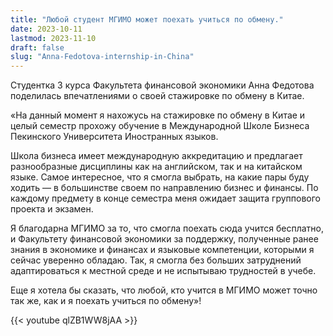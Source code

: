 ```yaml
---
title: "Любой студент МГИМО может поехать учиться по обмену."
date: 2023-10-11
lastmod: 2023-11-10
draft: false
slug: "Anna-Fedotova-internship-in-China"
---
```


Студентка 3 курса Факультета финансовой экономики Анна Федотова поделилась впечатлениями о своей стажировке по обмену в Китае.

«На данный момент я нахожусь на стажировке по обмену в Китае и целый семестр прохожу обучение в Международной Школе Бизнеса Пекинского Университета Иностранных языков.

Школа бизнеса имеет международную аккредитацию и предлагает разнообразные дисциплины как на английском, так и на китайском языке. Самое интересное, что я смогла выбрать, на какие пары буду ходить — в большинстве своем по направлению бизнес и финансы. По каждому предмету в конце семестра меня ожидает защита группового проекта и экзамен.

Я благодарна МГИМО за то, что смогла поехать сюда учится бесплатно, и Факультету финансовой экономики за поддержку, полученные ранее знания в экономике и финансах и языковые компетенции, которыми я сейчас уверенно обладаю. Так, я смогла без больших затруднений адаптироваться к местной среде и не испытываю трудностей в учебе.

Еще я хотела бы сказать, что любой, кто учится в МГИМО может точно так же, как и я поехать учиться по обмену»!

{{< youtube qlZB1WW8jAA >}}
